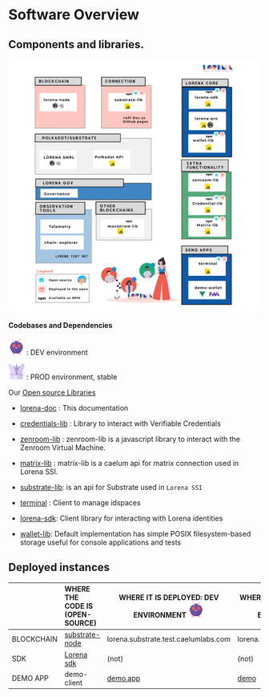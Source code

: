 # Software Overview

##  Components and libraries.

![](..\images\techstack.png)



#### Codebases and Dependencies

![](..\images\048-venonat.png) : DEV environment

![](..\images\049-venomoth.png) : PROD environment, stable



Our [Open source Libraries](https://github.com/lorena-ssi)

- [lorena-doc](https://github.com/lorena-ssi/lorena-doc) : This documentation

- [credentials-lib](https://github.com/lorena-ssi/credential-lib) : Library to interact with Verifiable Credentials

- [zenroom-lib](https://github.com/lorena-ssi/zenroom-lib) : zenroom-lib is a javascript library to interact with the Zenroom Virtual Machine.

- [matrix-lib](https://github.com/lorena-ssi/matrix-lib) : matrix-lib is a caelum api for matrix connection used in Lorena SSI.

- [substrate-lib](https://github.com/lorena-ssi/substrate-lib): is an api for Substrate used in `Lorena SSI`

- [terminal](https://github.com/lorena-ssi/terminal) : Client to manage idspaces

- [lorena-sdk](https://github.com/lorena-ssi/lorena-sdk): Client library for interacting with Lorena identities

- [wallet-lib](https://github.com/lorena-ssi/wallet-lib): Default implementation has simple POSIX filesystem-based storage useful for console applications and tests



## Deployed instances



|            | WHERE THE CODE IS (OPEN-SOURCE)                        | WHERE IT IS DEPLOYED: DEV ENVIRONMENT ![](..\images\048-venonat.png) | WHERE IT IS DEPLOYED: PROD ENVIRONMENT![](..\images\049-venomoth.png) |
| :--------- | :----------------------------------------------------- | ------------------------------------------------------------ | ------------------------------------------------------------ |
| BLOCKCHAIN | [substrate-node](https://github.com/)                  | lorena.substrate.test.caelumlabs.com                         | lorena.substrate.caelumlabs.com                              |
| SDK        | [Lorena sdk](https://github.com/lorena-ssi/lorena-sdk) | (not)                                                        | (not)                                                        |
| DEMO APP   | demo-client                                            | [demo.app](https://lorena.app.test.caelumlabs.com/)          | [demo](https://lorena.app.caelumlabs.com)                    |